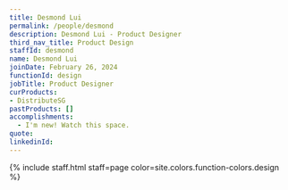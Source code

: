 ```yaml
---
title: Desmond Lui
permalink: /people/desmond
description: Desmond Lui - Product Designer
third_nav_title: Product Design
staffId: desmond
name: Desmond Lui
joinDate: February 26, 2024
functionId: design
jobTitle: Product Designer
curProducts:
- DistributeSG
pastProducts: []
accomplishments:
  - I'm new! Watch this space.
quote: 
linkedinId:
---
```


{% include staff.html staff=page color=site.colors.function-colors.design %}
